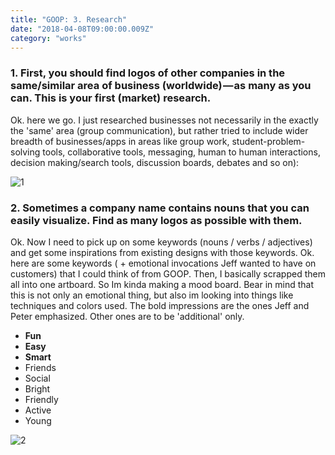 ```yaml
---
title: "GOOP: 3. Research"
date: "2018-04-08T09:00:00.009Z"
category: "works"
---
```

### 1. First, you should find logos of other companies in the same/similar area of business (worldwide) — as many as you can. This is your first (market) research.

Ok. here we go. I just researched businesses not necessarily in the exactly the 'same' area (group communication), but rather tried to include wider breadth of businesses/apps in areas like group work, student-problem-solving tools, collaborative tools, messaging, human to human interactions, decision making/search tools, discussion boards, debates and so on):

![1](https://7oel.weebly.com/uploads/9/5/6/3/95631532/logosinthisfieldartboard-1_orig.png)

### 2. Sometimes a company name contains nouns that you can easily visualize. Find as many logos as possible with them.

Ok. Now I need to pick up on some keywords (nouns / verbs / adjectives) and get some inspirations from existing designs with those keywords. Ok. here are some keywords ( + emotional invocations Jeff wanted to have on customers) that I could think of from GOOP. Then, I basically scrapped them all into one artboard. So Im kinda making a mood board. Bear in mind that this is not only an emotional thing, but also im looking into things like techniques and colors used. The bold impressions are the ones Jeff and Peter emphasized. Other ones are to be 'additional' only.

* **Fun**
* **Easy**
* **Smart**
* Friends
* Social
* Bright
* Friendly
* Active
* Young

![2](https://7oel.weebly.com/uploads/9/5/6/3/95631532/inspirationsfromwords_orig.png)
